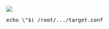 <a herf="https://www.linkedin.com/posts/kaveh-eyni-08060b59_fatality-command-shell-activity-6627571752220393472-APCX" ><img src="https://github.com/dewebdes/Iranian-Cyber-Army/blob/master/echo/echo.jpeg" /></a>
<pre>
echo \"$(</root/.../target.conf)\" |replace \"dieText\" \"dieText\"$\'\n\'"dieNewText\" > /root/.../target.conf
</pre>
